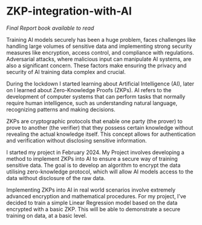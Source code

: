 # ZKP-integration-with-AI

*Final Report book available to read*

Training AI models securely has been a huge problem, faces challenges like handling large volumes of sensitive data and implementing strong security measures like encryption, access control, and compliance with regulations. Adversarial attacks, where malicious input can manipulate AI systems, are also a significant concern. These factors make ensuring the privacy and security of AI training data complex and crucial.

During the lockdown I started learning about Artificial Intelligence (AI),  later on I learned about Zero-Knowledge Proofs (ZKPs). AI refers to the development of computer systems that can perform tasks that normally require human intelligence, such as understanding natural language, recognizing patterns and making decisions. 

ZKPs are cryptographic protocols that enable one party (the prover) to prove to another (the verifier) that they possess certain knowledge without revealing the actual knowledge itself. This concept allows for authentication and verification without disclosing sensitive information. 

I started my project in February 2024. My Project involves developing a method to implement ZKPs into AI to ensure a secure way of training sensitive data. The goal is to develop an algorithm to encrypt the data utilising zero-knowledge protocol, which will allow AI models access to the data without disclosure of the raw data. 

Implementing ZKPs into AI in real world scenarios involve extremely advanced encryption and mathematical procedures. For my project, I’ve decided to train a simple Linear Regression model based on the data encrypted with a basic ZKP.  This will be able to demonstrate a secure training on data, at a basic level.


